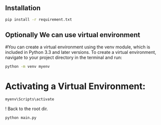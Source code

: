 ## Installation 
```bash
pip install -r requirement.txt
```

## Optionally We can use virtual environment 

#You can create a virtual environment using the venv module, which is included in Python 3.3 and later versions. To create a virtual environment, navigate to your project directory in the terminal and run:
```bash
python -m venv myenv
```
# Activating a Virtual Environment:
```bash
myenv\Scripts\activate
```

! Back to the root dir.

```bash
python main.py
```



